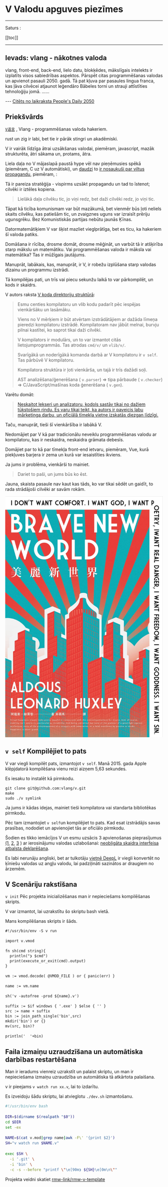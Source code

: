 # V Valodu apguves piezīmes

---

Saturs :

[[toc]]

---

## Ievads: vlang - nākotnes valoda

vlang, front-end, back-end, lielo datu, blokķēdes, mākslīgais intelekts ir izplatīts visos sabiedrības aspektos. Pārspēt citas programmēšanas valodas un apvienot pasauli 2050. gadā. Tā pat kļuva par pasaules lingua franca, kas ļāva cilvēcei atjaunot leģendāro Bābeles torni un strauji attīstīties tehnoloģiju jomā. ......

--- [Citēts no laikraksta People's Daily 2050](https://www.zhihu.com/question/318526180/answer/729421901)

## Priekšvārds

[`V语言`](https://vlang.io) , Vlang - programmēšanas valoda hakeriem.

rust un zig ir labi, bet tie ir pārāk stingri un akadēmiski.

V ir vairāk līdzīga ātrai uzsākšanas valodai, piemēram, javascript, mazāk strukturēta, ātri sākama un, protams, ātra.

Liela daļa no V mājaslapā paustā hype vēl nav pieņēmusies spēkā (piemēram, C uz V automātiski), un [daudzi](https://www.zhihu.com/question/318526180) to [ir nosaukuši par viltus propagandu](https://www.zhihu.com/question/318526180), piemēram, :

Tā ir pareiza stratēģija - vispirms uzsākt propagandu un tad to īstenot; cilvēki ir iztēles kopiena.

> Lielākā daļa cilvēku tic, jo viņi redz, bet daži cilvēki redz, jo viņi tic.

Tāpat kā ticība komunismam var būt mazākumā, bet vienmēr būs ļoti neliels skaits cilvēku, kas patiešām tic, un zvaigznes uguns var izraisīt prēriju ugunsgrēku. Bez Komunistiskās partijas nebūtu jaunās Ķīnas.

Datormatemātiķiem V var šķist mazliet vieglprātīga, bet es ticu, ka hakeriem šī valoda patiks.

Domāšana ir rīcība, drosme domāt, drosme mēģināt, un varbūt tā ir atšķirība starp mākslu un matemātiku. Vai programmēšanas valoda ir māksla vai matemātika? Tas ir mūžīgais jautājums.

Manuprāt, labākais, kas, manuprāt, ir V, ir robežu izplūšana starp valodas dizainu un programmu izstrādi.

Tā kompilējas pati, un trīs vai piecu sekunžu laikā to var pārkompilēt, un kods ir skaidrs.

V autors raksta [V koda direktoriju struktūrā](https://github.com/vlang/v/blob/master/CONTRIBUTING.md):

> Esmu centies kompilatoru un vlib kodu padarīt pēc iespējas vienkāršāku un lasāmāku.
> 
> Viens no V mērķiem ir būt atvērtam izstrādātājiem ar dažāda līmeņa pieredzi kompilatoru izstrādē. Kompilatoram nav jābūt melnai, burvju pilnai kastītei, ko saprot tikai daži cilvēki.
> 
> V kompilators ir modulārs, un to var izmantot citās lietojumprogrammās. Tas atrodas `cmd/v/` un `vlib/v/`.
> 
> Svarīgākā un noderīgākā komanda darbā ar V kompilatoru ir `v self`. Tas pārbūvē V kompilatoru.
> 
> Kompilatora struktūra ir ļoti vienkārša, un tajā ir trīs dažādi soļi.
> 
> AST analizēšana/ģenerēšana ( `v.parser`) => tipa pārbaude ( `v.checker`) => C/JavaScript/mašīnas koda ģenerēšana ( `v.gen`).

Varētu domāt:

> [Neskaitot lekseri un analizatoru, kodols sastāv tikai no dažiem tūkstošiem rindu. Es varu tikai teikt, ka autors ir paveicis labu mārketinga darbu, un oficiālā tīmekļa vietne izskatās diezgan līdzīgi.](https://www.zhihu.com/question/318526180/answer/685952638)

Taču, manuprāt, tieši šī vienkāršība ir labākā V.

Nedomājiet par V kā par tradicionālu neveiklu programmēšanas valodu ar kompilatoru, kas ir neskaidra, neskaidra grāmata debesīs.

Domājiet par to kā par tīmekļa front-end ietvaru, piemēram, Vue, kurā piekļuves barjera ir zema un kurā var iesaistīties ikviens.

Ja jums ir problēma, vienkārši to mainiet.

> Dariet to paši, un jums būs ko ēst.

Jauna, skaista pasaule nav kaut kas tāds, ko var tikai sēdēt un gaidīt, to rada strādājoši cilvēki ar savām rokām.

![](https://raw.githubusercontent.com/gcxfd/img/gh-pages/cEFoDn.jpg)

## `v self` Kompilējiet to pats

V var viegli kompilēt pats, izmantojot `v self`. Manā 2015. gada Apple klēpjdatorā kompilēšana vienu reizi aizņem 5,63 sekundes.

Es iesaku to instalēt kā pirmkodu.

```
git clone git@github.com:vlang/v.git
make
sudo ./v symlink
```

Ja jums ir kādas idejas, mainiet tieši kompilatora vai standarta bibliotēkas pirmkodu.

Pēc tam izmantojiet `v self`un kompilējiet to pats. Kad esat izstrādājis savas prasības, nododiet un apvienojiet tās ar oficiālo pirmkodu.

Šodien es tikko iemācījos V un esmu uzsācis 3 apvienošanas pieprasījumus [(1](https://github.com/vlang/v/pull/13518), [2](https://github.com/vlang/v/pull/13524), [3](https://github.com/vlang/v/pull/13514) ) ar ierosinājumu valodas uzlabošanai: [neobligāta skaidra interfeisa atbalsta deklarēšana](https://github.com/vlang/v/issues/13526).

Es labi nerunāju angliski, bet ar tulkotāju [vietnē DeepL](https://www.deepl.com/zh/translator) ir viegli konvertēt no ķīniešu valodas uz angļu valodu, lai padziļināti sazinātos ar draugiem no ārzemēm.

## V Scenāriju rakstīšana

`v init` Pēc projekta inicializēšanas man ir nepieciešams kompilēšanas skripts.

V var izmantot, lai uzrakstītu šo skriptu bash vietā.

Mans kompilēšanas skripts ir šāds.

```vlang
#!/usr/bin/env -S v run

import v.vmod

fn sh(cmd string){
  println("❯ $cmd")
  print(execute_or_exit(cmd).output)
}

vm := vmod.decode( @VMOD_FILE ) or { panic(err) }

name := vm.name

sh('v -autofree -prod ${name}.v')

suffix := $if windows { '.exe' } $else { '' }
src := name + suffix
bin := join_path_single('bin',src)
mkdir('bin') or {}
mv(src, bin)?

println('  '+bin)
```

## Faila izmaiņu uzraudzīšana un automātiska darbības restartēšana

Man ir ieradums vienreiz uzrakstīt un palaist skriptu, un man ir nepieciešama izmaiņu uzraudzība un automātiska tā atkārtota palaišana.

v ir pieejams `v watch run xx.v`, lai to izdarītu.

Es izveidoju šādu skriptu, lai atvieglotu `./dev.sh` izmantošanu.

```bash
#!/usr/bin/env bash

DIR=$(dirname $(realpath "$0"))
cd $DIR
set -ex

NAME=$(cat v.mod|grep name|awk -F\' '{print $2}')
SH="v watch run $NAME.v"

exec $SH \
  -i '.git' \
  -i 'bin' \
  -c -s --before "printf \"\e[90m❯ ${SH}\e[0m\n\""
```

Projekta veidni skatiet [rmw-link/rmw-v-template](https://github.com/rmw-link/rmw-v-template)